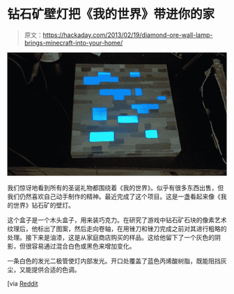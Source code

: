 # 钻石矿壁灯把《我的世界》带进你的家

> 原文：<https://hackaday.com/2013/02/19/diamond-ore-wall-lamp-brings-minecraft-into-your-home/>

![diamond-ore-lamp](img/40358027a6dab3182587d6c919c24bac.png)

我们惊讶地看到所有的圣诞礼物都围绕着《我的世界》。似乎有很多东西出售，但我们仍然喜欢自己动手制作的精神。最近完成了这个项目。这是一盏看起来像《我的世界》钻石矿的壁灯。

这个盒子是一个木头盒子，用来装巧克力。在研究了游戏中钻石矿石块的像素艺术纹理后，他标出了图案，然后走向卷轴，在用锉刀和锉刀完成之前对其进行粗略的处理。接下来是油漆，这是从家庭商店购买的样品。这给他留下了一个灰色的阴影，但很容易通过混合白色或黑色来增加变化。

一条白色的发光二极管使灯内部发光。开口处覆盖了蓝色丙烯酸树脂，既能阻挡灰尘，又能提供合适的色调。

[via [Reddit](http://www.reddit.com/r/Minecraft/comments/18scne/my_handmade_diamond_ore_wall_lamp/)